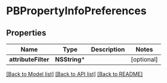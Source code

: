 # PBPropertyInfoPreferences

## Properties
Name | Type | Description | Notes
------------ | ------------- | ------------- | -------------
**attributeFilter** | **NSString*** |  | [optional] 

[[Back to Model list]](../README.md#documentation-for-models) [[Back to API list]](../README.md#documentation-for-api-endpoints) [[Back to README]](../README.md)


